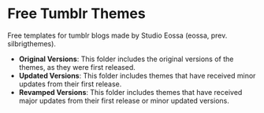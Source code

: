 # Free Tumblr Themes
Free templates for tumblr blogs made by Studio Eossa (eossa, prev. silbrigthemes).

<ul>
<li><b>Original Versions</b>: This folder includes the original versions of the themes, as they were first released.</li>
<li><b>Updated Versions</b>: This folder includes themes that have received minor updates from their first release.</li>
<li><b>Revamped Versions</b>: This folder includes themes that have received major updates from their first release or minor updated versions.</li>
</ul>
